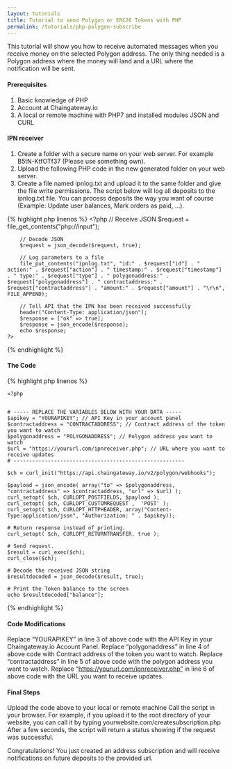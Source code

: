 ```yaml
---
layout: tutorials
title: Tutorial to send Polygon or ERC20 Tokens with PHP
permalink: /tutorials/php-polygon-subscribe
---
```


This tutorial will show you how to receive automated messages when you receive money on the selected Polygon address. The only thing needed is a Polygon address where the money will land and a URL where the notification will be sent.

#### Prerequisites
1. Basic knowledge of PHP
2. Account at Chaingateway.io
3. A local or remote machine with PHP7 and installed modules JSON and CURL


#### IPN receiver

1. Create a folder with a secure name on your web server. For example B5tN-KtfOTf37 (Please use something own).
2. Upload the following PHP code in the new generated folder on your web server.
3. Create a file named ipnlog.txt and upload it to the same folder and give the file write permissions. The script below will log all deposits to the ipnlog.txt file. You can process deposits the way you want of course (Example: Update user balances, Mark orders as paid, …).

{% highlight php linenos %}
    <?php
        // Receive JSON
        $request = file_get_contents("php://input");

        // Decode JSON
        $request = json_decode($request, true);

        // Log parameters to a file
        file_put_contents("ipnlog.txt", "id:" . $request["id"] . " action:" . $request["action"] . " timestamp:" . $request["timestamp"] . " type:" . $request["type"] . " polygonaddress:" . $request["polygonaddress"] . " contractaddress:" . $request["contractaddress"] . "amount:" . $request["amount"] . "\r\n", FILE_APPEND);

        // Tell API that the IPN has been received successfully
        header("Content-Type: application/json");
        $response = ["ok" => true];
        $response = json_encode($response);
        echo $response;
    ?>
{% endhighlight %}

#### The Code

{% highlight php linenos %}
    
    <?php


    # ----- REPLACE THE VARIABLES BELOW WITH YOUR DATA -----
    $apikey = "YOURAPIKEY"; // API Key in your account panel
    $contractaddress = "CONTRACTADDRESS"; // Contract address of the token you want to watch
    $polygonaddress = "POLYGONADDRESS"; // Polygon address you want to watch
    $url = "https://yoururl.com/ipnreceiver.php"; // URL where you want to receive updates
    # -------------------------------------------------------

    $ch = curl_init("https://api.chaingateway.io/v2/polygon/webhooks");

    $payload = json_encode( array("to" => $polygonaddress, "contractaddress" => $contractaddress, "url" => $url) );
    curl_setopt( $ch, CURLOPT_POSTFIELDS, $payload );
    curl_setopt( $ch, CURLOPT_CUSTOMREQUEST ,  'POST' );
    curl_setopt( $ch, CURLOPT_HTTPHEADER, array("Content-Type:application/json", "Authorization: " . $apikey));

    # Return response instead of printing.
    curl_setopt( $ch, CURLOPT_RETURNTRANSFER, true );

    # Send request.
    $result = curl_exec($ch);
    curl_close($ch);

    # Decode the received JSON string
    $resultdecoded = json_decode($result, true);

    # Print the Token balance to the screen
    echo $resultdecoded["balance"];

{% endhighlight %}



#### Code Modifications

Replace “YOURAPIKEY” in line 3 of above code with the API Key in your Chaingateway.io Account Panel.
Replace “polygonaddress” in line 4 of above code with Contract address of the token you want to watch.
Replace “contractaddress” in line 5 of above code with the polygon address you want to watch.
Replace “https://yoururl.com/ipnreceiver.php” in line 6 of above code with the URL you want to receive updates.

#### Final Steps

Upload the code above to your local or remote machine
Call the script in your browser. For example, if you upload it to the root directory of your website, you can call it by typing yourwebsite.com/createsubscription.php
After a few seconds, the script will return a status showing if the request was successful.

Congratulations! You just created an address subscription and will receive notifications on future deposits to the provided url.